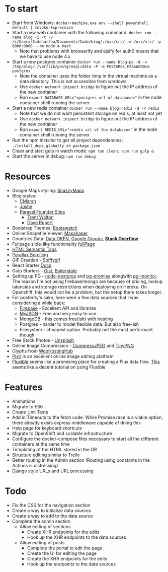 # To start

- Start from Windows: `docker-machine.exe env --shell powershell default | Invoke-Expression`
- Start a new web container with the following command: `docker run --name blog -i -t -v /c/Users/Siddhartha/Documents/Code/blog/:/usr/src/ -w /usr/src/ -p 8000:8000 --rm node:4 bash`
  - Note that problems with browserify and ejsify for auth0 means that we have to use node 4.x
- Start a new postgres container `docker run --name blog-pg -d -v /tmp/blog/:/var/lib/postgresql/data -P -e POSTGRES_PASSWORD=a postgres`
  - Note the container uses the folder /tmp in the virtual machine as a data directory. This is not accessible from windows
  - Use `docker network inspect bridge` to figure out the IP address of the new container
  - Run `export DATABASE_URL="<postgres url of database>"` in the node container shell running the server
- Start a new redis container `docker run --name blog-redis -d -P redis`
  - Note that we do not want persistent storage on redis; at least not yet
  - Use `docker network inspect bridge` to figure out the IP address of the new container
  - Run `export REDIS_URL="<redis url of the database>"` in the node container shell running the server
- Run the npm installer to get all project dependencies: `./install_deps_globally.sh package.json`
- Clean and start gulp in watch mode: `npm run clean; npm run gulp &`
- Start the server in debug: `npm run debug`

# Resources

- Google Maps styling: [SnazzyMaps](https://snazzymaps.com/)
- Blog styles:
  - [CMarsh](http://www.crmarsh.com/script/)
  - [Justin](http://www.justinyan.com/posts/2015/self-esteem/)
  - [Paravel Founder Sites](http://paravelinc.com/about.php)
    - [Trent Walton](http://trentwalton.com/)
    - [Dave Rupert](http://daverupert.com/)
- Bootstrap Themes: [Bootswatch](https://bootswatch.com/)
- Online Shapefile Viewer: [Mapshaper](http://www.mapshaper.org/)
- Countries Data: [Data OKFN](http://data.okfn.org/data/datasets/geo-boundaries-world-110m), [Google Groups](https://groups.google.com/forum/#!topic/d3-js/cTVo0Uci5x4), **[Stack Overflow](http://stackoverflow.com/questions/9542834/geojson-world-database)**
- Fullpage slide-like functionality [fullPage](https://github.com/alvarotrigo/fullPage.js)
- [HTML Semantic Tags](http://html5doctor.com/downloads/h5d-sectioning-flowchart.pdf)
- [Parallax Scrolling](https://ihatetomatoes.net/how-to-create-a-parallax-scrolling-website/)
- GIF Creation - [Spiffygif](http://spiffygif.com/)
- React Starter [Docs](https://github.com/webpack/react-starter/blob/master/NOTES/HowStuffWorks.md)
- Gulp Starters - [Gist](https://gist.github.com/mlouro/8886076), [Boilerplate](https://github.com/christianalfoni/react-app-boilerplate/blob/master/gulpfile.js)
- Setting up PG - [node-postgres](https://github.com/brianc/node-postgres) and [pg-promise](https://github.com/vitaly-t/pg-promise) alongwith [pg-monitor](https://github.com/vitaly-t/pg-monitor). The reason I'm not using firebase/mongo are because of pricing, lookup latencies and storage restrictions when deploying on Heroku. On Openshift, this would not be a problem, but the setup there takes longer.
- For posterity's sake, here were a few data sources that I was considering a while back:
  - [Firebase](https://www.firebase.com/) - Excellent API and libraries
  - [MyJSON](http://myjson.com/) - Free and very easy to use
  - MongoDB - this comes free(ish) with hosting
  - Postgres - harder to model flexible data. But also free-ish
  - Filesystem - cheapest option. Probably not the most performant though
- Free Stock Photos - [Unsplash](https://unsplash.com/)
- Online Image Compression - [CompressJPEG](http://compressjpeg.com/) and [TinyPNG](https://tinypng.com/)
- Glyphs from [WebHostingHub](http://www.webhostinghub.com/glyphs/)
- [Pixlr](https://pixlr.com/) is an excellent online image editing platform
- [Fluxible](http://fluxible.io/) seems like a promising place for creating a Flux data flow. [This](https://github.com/yahoo/fluxible/blob/master/docs/blog/2014-11-06-bringing-flux-to-the-server.md) seems like a decent tutorial on using Fluxible

# Features

- Animations
- Migrate to ES6
- Create Unit Tests
- Add in Timeouts to the fetch code. While Promise.race is a viable option, there already exists express middleware capable of doing this
- Help page for keyboard shortcuts
- Migrate to OpenShift and scalable infrastructure
- Configure the docker-compose files necessary to start all the different containers at the same time
- Templating of the HTML stored in the DB
- Structure editing similar to Trello
- Better routing in the Admin section (Routing using constants in the Actions is distressing)
- Django style URLs and URL processing

# Todo

- Fix the CSS for the navigation section
- Create a way to initialize data sources
- Create a way to add to the data source
- Complete the admin section
  - Allow editing of sections
    - Create XHR endpoints for the edits
    - Hook up the XHR endpoints to the data sources
  - Allow editing of posts
    - Complete the portal to edit the page
    - Create the UI for editing the page
    - Create the XHR endpoints for the edits
    - Hook up the endpoints to the data sources
